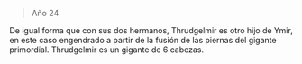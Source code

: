 > Año 24

De igual forma que con sus dos hermanos, Thrudgelmir es otro hijo de Ymir, en este caso engendrado a partir de la fusión de las piernas del gigante primordial. Thrudgelmir es un gigante de 6 cabezas.